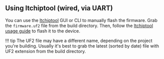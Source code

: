 ## Using ltchiptool (wired, via UART)

You can use the [ltchiptool](../tools/ltchiptool.md) GUI or CLI to manually flash the firmware. Grab the `firmware.uf2` file from the build directory. Then, follow the [ltchiptool usage guide](../tools/ltchiptool.md) to flash it to the device.

!!! tip
	The UF2 file may have a different name, depending on the project you're building. Usually it's best to grab the latest (sorted by date) file with UF2 extension from the build directory.
